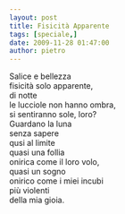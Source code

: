 ```yaml
---
layout: post
title: Fisicità Apparente
tags: [speciale,]
date: 2009-11-28 01:47:00
author: pietro
---
```

Salice e bellezza<br/>fisicità solo apparente,<br/>di notte<br/>le lucciole non hanno ombra,<br/>si sentiranno sole, loro?<br/>Guardano la luna<br/>senza sapere<br/>qusi al limite<br/>quasi una follia<br/>onirica come il loro volo,<br/>quasi un sogno<br/>onirico come i miei incubi<br/>più violenti<br/>della mia gioia.
